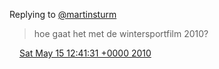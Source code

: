 Replying to [@martinsturm](https://twitter.com/martinsturm/status/13807914022)

>  hoe gaat het met de wintersportfilm 2010?

<img src="../../media/tweet.ico" width="12" /> [Sat May 15 12:41:31 +0000 2010](https://twitter.com/DromerDenker/status/14034985581)